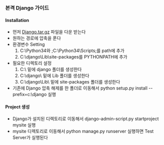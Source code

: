 ### 본격 Django 가이드
#### Installation
- 먼저 [Django.tar.gz](Django/Django-1.9.1.tar.gz) 파일을 다운 받는다
- 원하는 경로에 압축을 푼다
- 환경변수 Setting
    1. C:\Python34와 ;C:\Python34\Scripts;를 path에 추가
    2. C:\django\Lib\site-packages를 PYTHONPATH에 추가
- 필요한 디렉토리 설정
    1. C:\ 밑에 django 폴더를 생성한다
    2. C:\django\ 밑에 Lib 폴더를 생성한다
    3. C:\django\Lib\ 밑에 site-packages 폴더를 생성한다
- 기존에 Django 압축 해제를 한 폴더로 이동해서 python setup.py install --prefix=c:\django 실행

#### Project 생성
- Django가 설치된 디렉토리로 이동해서 django-admin-script.py startproject mysite 실행
- mysite 디렉토리로 이동해서 python manage.py runserver 실행하면 Test Server가 실행된다